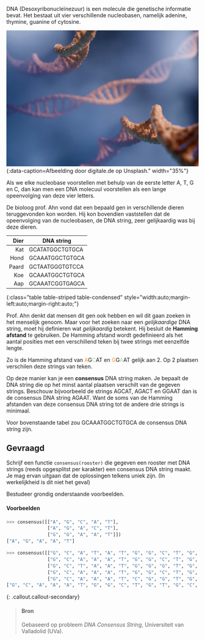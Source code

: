 DNA (Desoxyribonucleïnezuur) is een molecule die genetische informatie bevat. Het bestaat uit vier verschillende nucleobasen, namelijk adenine, thymine, guanine of cytosine.

![Afbeelding door digitale.de op Unsplash.](media/digitale-de.jpg "Afbeelding door digitale.de op Unsplash."){:data-caption=Afbeelding door digitale.de op Unsplash." width="35%"}

Als we elke nucleobase voorstellen met behulp van de eerste letter A, T, G en C, dan kan men een DNA molecuul voorstellen als een lange opeenvolging van deze vier letters.

De bioloog prof. Ahn vond dat een bepaald gen in verschillende dieren teruggevonden kon worden. Hij kon bovendien vaststellen dat de opeenvolging van de nucleobasen, de DNA string, zeer gelijkaardig was bij deze dieren. 

| Dier  | DNA string        |
|------:|-------------------|
| Kat   | <span style="font-family=monospace;">GCATATGGCTGTGCA</span>   |
| Hond  | <span style="font-family=monospace;">GCAAATGGCTGTGCA</span>   |
| Paard | <span style="font-family=monospace;">GCTAATGGGTGTCCA</span>   |
| Koe   | <span style="font-family=monospace;">GCAAATGGCTGTGCA</span>   |
| Aap   | <span style="font-family=monospace;">GCAAATCGGTGAGCA</span>   |
{:class="table table-striped table-condensed" style="width:auto;margin-left:auto;margin-right:auto;"}

Prof. Ahn denkt dat mensen dit gen ook hebben en wil dit gaan zoeken in het menselijk genoom. Maar voor het zoeken naar een *gelijkaardige* DNA string, moet hij definieren wat *gelijkaardig* betekent. Hij besluit de **Hamming afstand** te gebruiken. De Hamming afstand wordt gedefinieerd als het aantal posities met een verschillend teken bij twee strings met eenzelfde lengte.

Zo is de Hamming afstand van <span style="font-family=monospace;"><span style="color:#FF8E27">A</span>G<span style="color:#A9D19B">C</span>AT</span> en <span style="font-family=monospace;"><span style="color:#FF8E27">G</span>G<span style="color:#A9D19B">A</span>AT</span> gelijk aan 2. Op 2 plaatsen verschilen deze strings van teken. 

Op deze manier kan je een **consensus** DNA string maken. Je bepaalt de DNA string die op het minst aantal plaatsen verschilt van de gegeven strings.  Beschouw bijvoorbeeld de strings <span style="font-family=monospace;">AGCAT</span>, <span style="font-family=monospace;">AGACT</span> en <span style="font-family=monospace;">GGAAT</span> dan is de consensus DNA string <span style="font-family=monospace;">AGAAT</span>. Want de soms van de Hamming afstanden van deze consensus DNA string tot de andere drie strings is minimaal.

Voor bovenstaande tabel zou <span style="font-family=Courier, monospace">GCAAATGGCTGTGCA</span> de consensus DNA string zijn.

## Gevraagd

Schrijf een functie `consensus(rooster)` die gegeven een rooster met DNA strings (reeds opgesplitst per karakter) een consensus DNA string maakt. Je mag ervan uitgaan dat de oplossingen telkens uniek zijn. (In werkelijkheid is dit niet het geval)

Bestudeer grondig onderstaande voorbeelden.

#### Voorbeelden

```python
>>> consensus([["A", "G", "C", "A", "T"],
               ["A", "G", "A", "C", "T"],
               ["G", "G", "A", "A", "T"]])
["A", "G", "A", "A", "T"]
```

```python
>>> consensus([["G", "C", "A", "T", "A", "T", "G", "G", "C", "T", "G", "T", "G", "C", "A"],
               ["G", "C", "A", "A", "A", "T", "G", "G", "C", "T", "G", "T", "G", "C", "A"],
               ["G", "C", "T", "A", "A", "T", "G", "G", "G", "T", "G", "T", "C", "C", "A"],
               ["G", "C", "A", "A", "A", "T", "G", "G", "C", "T", "G", "T", "G", "C", "A"],
               ["G", "C", "A", "A", "A", "T", "C", "G", "G", "T", "G", "A", "G", "C", "A"]])
["G", "C", "A", "A", "A", "T", "G", "G", "C", "T", "G", "T", "G", "C", "A"]
```

{: .callout.callout-secondary}
>#### Bron
> Gebaseerd op probleem *DNA Consensus String*, Universiteit van Valladolid (UVa). 
